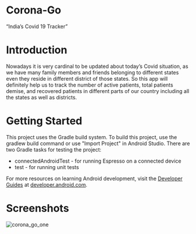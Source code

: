# Corona-Go
“India’s Covid 19 Tracker”

# Introduction
Nowadays it is very cardinal to be updated about today’s Covid situation, as we have many family members and friends belonging to different states even they reside in 
different district of those states. So this app will definitely help us to track the number of active patients, total patients demise, and recovered patients in different 
parts of our country including all the states as well as districts.

# Getting Started
This project uses the Gradle build system. To build this project, use the gradlew build command or use "Import Project" in Android Studio.
There are two Gradle tasks for testing the project:
* connectedAndroidTest - for running Espresso on a connected device
* test - for running unit tests

For more resources on learning Android development, visit the [Developer Guides](https://developer.android.com/guide/) at [developer.android.com](https://developer.android.com/).

# Screenshots
![corona_go_one](https://user-images.githubusercontent.com/47378164/85359913-3f699680-b535-11ea-85f9-fa4698c0a103.jpg)

